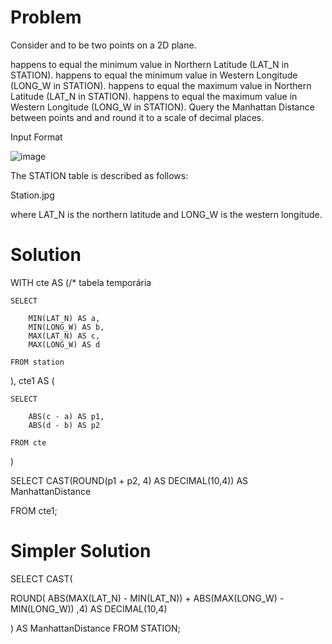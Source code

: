 # Problem

Consider  and  to be two points on a 2D plane.

 happens to equal the minimum value in Northern Latitude (LAT_N in STATION).
 happens to equal the minimum value in Western Longitude (LONG_W in STATION).
 happens to equal the maximum value in Northern Latitude (LAT_N in STATION).
 happens to equal the maximum value in Western Longitude (LONG_W in STATION).
Query the Manhattan Distance between points  and  and round it to a scale of  decimal places.

Input Format

![image](https://github.com/user-attachments/assets/656f0e7e-5517-4205-9dc7-dbe9b8f7eaee)

The STATION table is described as follows:

Station.jpg

where LAT_N is the northern latitude and LONG_W is the western longitude.

# Solution

WITH cte AS (/* tabela temporária

    SELECT 
    
        MIN(LAT_N) AS a, 
        MIN(LONG_W) AS b, 
        MAX(LAT_N) AS c, 
        MAX(LONG_W) AS d 
        
    FROM station
    
), cte1 AS (

    SELECT 
    
        ABS(c - a) AS p1, 
        ABS(d - b) AS p2
        
    FROM cte
)

SELECT CAST(ROUND(p1 + p2, 4) AS DECIMAL(10,4)) AS ManhattanDistance

FROM cte1;

# Simpler Solution

SELECT CAST(

  ROUND(
    ABS(MAX(LAT_N) - MIN(LAT_N)) + ABS(MAX(LONG_W) - MIN(LONG_W))
  ,4) AS DECIMAL(10,4)
  
) AS ManhattanDistance
FROM STATION;
